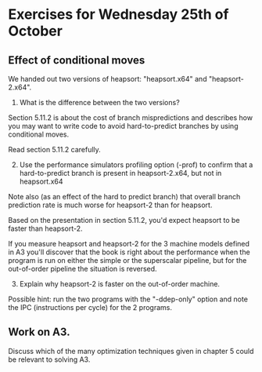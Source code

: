# Exercises for Wednesday 25th of October

## Effect of conditional moves

We handed out two versions of heapsort: "heapsort.x64" and "heapsort-2.x64".

1. What is the difference between the two versions?

Section 5.11.2 is about the cost of branch mispredictions and describes
how you may want to write code to avoid hard-to-predict branches by
using conditional moves.

Read section 5.11.2 carefully.

2. Use the performance simulators profiling option (-prof) to confirm 
   that a hard-to-predict branch is present in heapsort-2.x64, but not 
   in heapsort.x64

Note also (as an effect of the hard to predict branch) that overall
branch prediction rate is much worse for heapsort-2 than for heapsort.

Based on the presentation in section 5.11.2, you'd expect heapsort to
be faster than heapsort-2.

If you measure heapsort and heapsort-2 for the 3 machine models defined
in A3 you'll discover that the book is right about the performance when
the program is run on either the simple or the superscalar pipeline,
but for the out-of-order pipeline the situation is reversed.

3. Explain why heapsort-2 is faster on the out-of-order machine.

Possible hint: run the two programs with the "-ddep-only" option
and note the IPC (instructions per cycle) for the 2 programs. 

## Work on A3.

Discuss which of the many optimization techniques given in chapter 5
could be relevant to solving A3.

